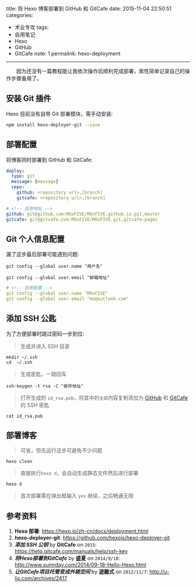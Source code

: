 title: 将 Hexo 博客部署到 GitHub 和 GitCafe
date: 2015-11-04 22:50:51
categories:
- 术业专攻
tags:
- 自用笔记
- Hexo
- GitHub
- GitCafe
note: 1
permalink: hexo-deployment
---

　　因为还没有一篇教程能让我依次操作后顺利完成部署，索性简单记录自己的操作步骤备用了。
<!-- more -->
## 安装 Git 插件
Hexo 目前没有自带 Git 部署模块，需手动安装:

``` bash
npm install hexo-deployer-git --save
```

## 部署配置
将博客同时部署到 GitHub 和 GitCafe:

``` yaml
deploy:
  type: git
  message: [message]
  repo: 
    github: <repository url>,[branch]
    gitcafe: <repository url>,[branch]
```
``` yaml
# <!-- 自用地址 -->
github: git@github.com:MOxFIVE/MOxFIVE.github.io.git,master
gitcafe: git@gitcafe.com:MOxFIVE/MOxFIVE.git,gitcafe-pages
```

## Git 个人信息配置
漏了这步最后部署可能遇到问题:

```
git config --global user.name "用户名"
```
```
git config --global user.email "邮箱地址"
```
``` yaml
# <!-- 自用配置 -->
git config --global user.name "MOxFIVE"
git config --global user.email "mo@outlook.com"
```

## 添加 SSH 公匙
为了方便部署时跳过密码一步到位:
> 生成并进入 SSH 目录

``` dos
mkdir ~/.ssh
cd  ~/.ssh
```

> 生成密匙，一路回车

```
ssh-keygen -t rsa -C "邮件地址"
```

> 打开生成的 `id_rsa.pub`，将其中的`全部`内容复制添加为 [GitHub][1] 和 [GitCafe][2] 的 SSH 密匙

```
cat id_rsa.pub
```

[1]: https://github.com/settings/ssh
[2]: https://gitcafe.com/account/public_keys

## 部署博客
> 可省，但先运行这步可避免不少问题

```
hexo clean
```

> 直接执行`hexo d`，会自动生成静态文件然后进行部署

```
hexo d
```

> 首次部署需在弹出框输入 `yes` 继续，之后畅通无阻

## 参考资料
1. **Hexo 部署**: <https://hexo.io/zh-cn/docs/deployment.html>
1. **hexo-deployer-git**: <https://github.com/hexojs/hexo-deployer-git>
1. ***添加 SSH 公钥*** by **GitCafe** on <code>2015</code>: <https://help.gitcafe.com/manuals/help/ssh-key>
1. ***将Hexo部署到GitCafe*** by **盛夏** on <code>2014/9/18</code>: <http://www.sumrday.com/2014/09-18-Hello-Hexo.html>
1. ***让GitCafe项目托管变成外链空间*** by **遊離式** on <code>2012/11/7</code>: <http://u-lis.com/archives/2417>